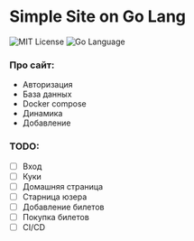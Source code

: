 # Simple Site on Go Lang
<div>
<img src="https://img.shields.io/github/license/DimaPermyakov/IU5?color=brightgreen" alt="MIT License">  <img src="https://img.shields.io/badge/language-GO-blue.svg" alt="Go Language">
</div>


### Про сайт:
* Авторизация
* База данных
* Docker compose
* Динамика
* Добавление

### TODO:
- [ ] Вход
- [ ] Куки
- [ ] Домашняя страница
- [ ] Старница юзера
- [ ] Добавление билетов
- [ ] Покупка билетов
- [ ] CI/CD
